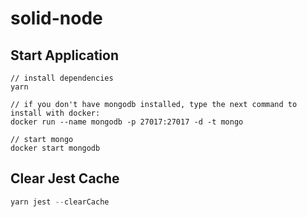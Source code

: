 # solid-node

## Start Application
```
// install dependencies
yarn

// if you don't have mongodb installed, type the next command to install with docker:
docker run --name mongodb -p 27017:27017 -d -t mongo

// start mongo
docker start mongodb
```
## Clear Jest Cache
```js
yarn jest --clearCache
```
